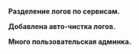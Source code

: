 **Разделение логов по сервисам.**

**Добавлена авто-чистка логов.**

**Много пользовательская админка.**

